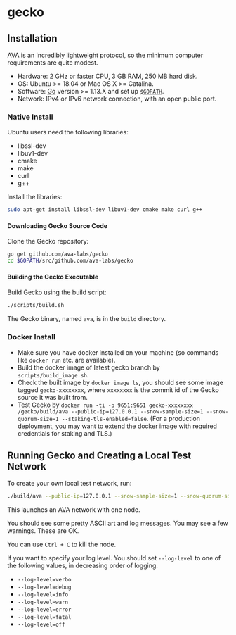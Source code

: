 # gecko

## Installation

AVA is an incredibly lightweight protocol, so the minimum computer requirements are quite modest.

- Hardware: 2 GHz or faster CPU, 3 GB RAM, 250 MB hard disk.
- OS: Ubuntu >= 18.04 or Mac OS X >= Catalina.
- Software: [Go](https://golang.org/doc/install) version >= 1.13.X and set up [`$GOPATH`](https://github.com/golang/go/wiki/SettingGOPATH).
- Network: IPv4 or IPv6 network connection, with an open public port.

### Native Install

Ubuntu users need the following libraries:

* libssl-dev
* libuv1-dev
* cmake
* make
* curl
* g++
  
Install the libraries:

```sh
sudo apt-get install libssl-dev libuv1-dev cmake make curl g++
```

#### Downloading Gecko Source Code

Clone the Gecko repository:

```sh
go get github.com/ava-labs/gecko
cd $GOPATH/src/github.com/ava-labs/gecko
```

#### Building the Gecko Executable

Build Gecko using the build script:

```sh
./scripts/build.sh
```

The Gecko binary, named `ava`, is in the `build` directory. 

### Docker Install

- Make sure you have docker installed on your machine (so commands like `docker run` etc. are available).
- Build the docker image of latest gecko branch by `scripts/build_image.sh`.
- Check the built image by `docker image ls`, you should see some image tagged
  `gecko-xxxxxxxx`, where `xxxxxxxx` is the commit id of the Gecko source it was built from.
- Test Gecko by `docker run -ti -p 9651:9651 gecko-xxxxxxxx /gecko/build/ava
   --public-ip=127.0.0.1 --snow-sample-size=1 --snow-quorum-size=1 --staking-tls-enabled=false`. (For a production deployment,
  you may want to extend the docker image with required credentials for
  staking and TLS.)

## Running Gecko and Creating a Local Test Network

To create your own local test network, run:

```sh
./build/ava --public-ip=127.0.0.1 --snow-sample-size=1 --snow-quorum-size=1 --staking-tls-enabled=false
```

This launches an AVA network with one node.

You should see some pretty ASCII art and log messages.
You may see a few warnings. These are OK.

You can use `Ctrl + C` to kill the node.

If you want to specify your log level. You should set `--log-level` to one of the following values, in decreasing order of logging.
* `--log-level=verbo`
* `--log-level=debug`
* `--log-level=info`
* `--log-level=warn`
* `--log-level=error`
* `--log-level=fatal`
* `--log-level=off`
